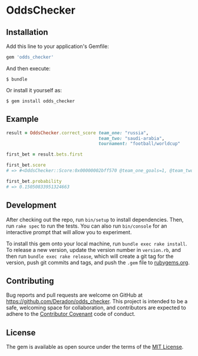 # OddsChecker

## Installation

Add this line to your application's Gemfile:

```ruby
gem 'odds_checker'
```

And then execute:

    $ bundle

Or install it yourself as:

    $ gem install odds_checker

## Example

```ruby
result = OddsChecker.correct_score team_one: "russia",
                                   team_two: "saudi-arabia",
                                   tournament: "football/worldcup"

first_bet = result.bets.first

first_bet.score
# => #<OddsChecker::Score:0x00000002bff570 @team_one_goals=1, @team_two_goals=0>

first_bet.probability
# => 0.15050833951324663
```

## Development

After checking out the repo, run `bin/setup` to install dependencies. Then, run `rake spec` to run the tests. You can also run `bin/console` for an interactive prompt that will allow you to experiment.

To install this gem onto your local machine, run `bundle exec rake install`. To release a new version, update the version number in `version.rb`, and then run `bundle exec rake release`, which will create a git tag for the version, push git commits and tags, and push the `.gem` file to [rubygems.org](https://rubygems.org).

## Contributing

Bug reports and pull requests are welcome on GitHub at https://github.com/Deradon/odds_checker. This project is intended to be a safe, welcoming space for collaboration, and contributors are expected to adhere to the [Contributor Covenant](http://contributor-covenant.org) code of conduct.


## License

The gem is available as open source under the terms of the [MIT License](http://opensource.org/licenses/MIT).

